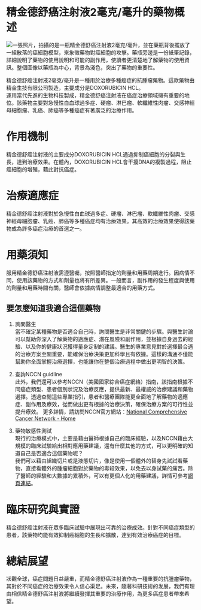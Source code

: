 # 精金德舒癌注射液2毫克/毫升的藥物概述
![一張照片，拍攝的是一瓶精金德舒癌注射液2毫克/毫升，並在藥瓶背後擺放了一組散落的癌細胞模型，來象徵藥物對癌細胞的攻擊。藥瓶旁邊是一份紙筆記錄，詳細說明了藥物的使用說明和可能的副作用，使讀者更清楚地了解藥物的使用資訊。整個圖像以藥瓶為中心，背景為淺色，突出了藥物的重要性。](https://i.imgur.com/ymfGMDo.jpeg)

精金德舒癌注射液2毫克/毫升是一種用於治療多種癌症的抗腫瘤藥物。這款藥物由精金生技有限公司製造，主要成分是DOXORUBICIN HCL。  
運用當代先進的生物科技製成，精金德舒癌注射液在癌症治療領域擁有重要的地位。該藥物主要對急慢性白血球過多症、硬瘤、淋巴瘤、軟纖維性肉瘤、交感神經母細胞瘤、乳癌、肺癌等多種癌症有著廣泛的治療作用。

# 作用機制

精金德舒癌注射液的主要成分DOXORUBICIN HCL通過抑制癌細胞的分裂與生長，達到治療效果。在體內，DOXORUBICIN HCL會干擾DNA的複製過程，阻止癌細胞的增殖，藉此對抗癌症。

# 治療適應症

精金德舒癌注射液對於急慢性白血球過多症、硬瘤、淋巴瘤、軟纖維性肉瘤、交感神經母細胞瘤、乳癌、肺癌等多種癌症均有治療效果。其高效的治療效果使得該藥物成為許多癌症治療的首選之一。

# 用藥須知

服用精金德舒癌注射液需遵醫囑，按照醫師指定的劑量和用藥周期進行。因病情不同，使用該藥物的方式和劑量也將有所差異。一般而言，副作用的發生程度與使用的劑量和用藥時間有關，醫師會依據病情調整最適合的用藥方式。

## 要怎麼知道我適合這個藥物 

1. 詢問醫生  
當不確定某種藥物是否適合自己時，詢問醫生是非常關鍵的步驟。與醫生討論可以幫助你深入了解藥物的適應症、潛在風險和副作用，並根據自身過去的經驗、以及你的健康狀況獲得量身定制的建議。醫生的專業意見對於選擇最合適的治療方案至關重要，能確保治療決策更加科學且有依據。這樣的溝通不僅能幫助你全面掌握治療選擇，也能讓你在整個治療過程中做出更明智的決策。 

2. 查詢NCCN guidline  
此外，我們還可以參考NCCN（美國國家綜合癌症網絡）指南，該指南根據不同癌症類型、患者個別狀況及治療反應，提供最新、最權威的治療建議和藥物選擇。透過查閱這些專業指引，患者和醫療團隊能更全面地了解藥物的適應症、副作用及療效，從而做出更有根據的治療決策，確保治療方案的可行性並提升療效。 
更多詳情，請訪問NCCN官方網站：[National Comprehensive Cancer Network - Home](https://www.nccn.org/)

3. 藥物敏感性測試  
現行的治療模式中，主要是藉由醫師根據自己的臨床經驗，以及NCCN藉由大規模的臨床試驗給出相對應用藥建議，還有什麼其他的方式，可以更明確的知道自己是否適合這個藥物呢？   
我們可以藉由組織切片或是液態切片，像是使用一個體外的替身先試試看藥物，直接看體外的腫瘤細胞對於藥物的毒殺效果，以免去以身試藥的痛苦。除了醫師的經驗和大數據的累積外，可以有更個人化的用藥建議，詳情可參考[網頁連結](https://info.cancerfree.io/)。

# 臨床研究與實證

精金德舒癌注射液在眾多臨床試驗中展現出可靠的治療成效。針對不同癌症類型的患者，該藥物均能有效抑制癌細胞的生長和擴散，達到有效治療癌症的目標。

# 總結展望

狀觀全球，癌症問題日益嚴重，而精金德舒癌注射液作為一種重要的抗腫瘤藥物，其對於不同癌症的治療效果令人信心渠足。未來，隨著科研技術的发展，我們有理由相信精金德舒癌注射液將繼續發揮其重要的治療作用，為更多癌症患者帶來希望。
